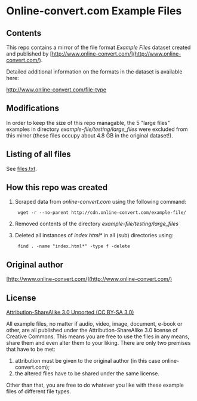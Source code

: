 # Online-convert.com Example Files

## Contents

This repo contains a mirror of the file format *Example Files* dataset created and published by [http://www.online-convert.com/](http://www.online-convert.com/).

Detailed additional information on the formats in the dataset is available here:

<http://www.online-convert.com/file-type>

## Modifications

In order to keep the size of this repo managable, the 5 "large files" examples in directory *example-file/testing/large_files* were excluded from this mirror (these files occupy about 4.8 GB in the original dataset!).

## Listing of all files

See [files.txt](./files.txt).

## How this repo was created

1. Scraped data from *online-convert.com* using the following command: 

        wget -r --no-parent http://cdn.online-convert.com/example-file/

2. Removed contents of the directory *example-file/testing/large_files*

3. Deleted all instances of *index.html\** in all (sub) directories using: 

        find . -name "index.html*" -type f -delete

## Original author

[http://www.online-convert.com/](http://www.online-convert.com/)

## License

[Attribution-ShareAlike 3.0 Unported (CC BY-SA 3.0)](https://creativecommons.org/licenses/by-sa/3.0/)

All example files, no matter if audio, video, image, document, e-book or other, are all published under the Attribution-ShareAlike 3.0 license of Creative Commons. This means you are free to use the files in any means, share them and even alter them to your liking. There are only two premises that have to be met: 

1. attribution must be given to the original author (in this case online-convert.com);
2. the altered files have to be shared under the same license.

Other than that, you are free to do whatever you like with these example files of different file types.


 